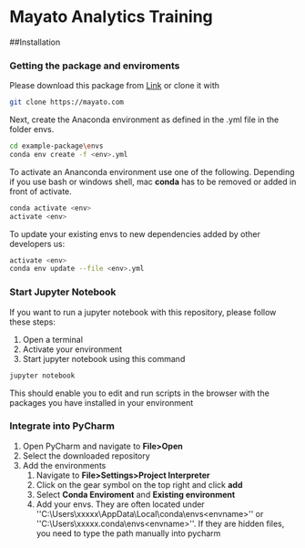 Mayato Analytics Training
==================================

##Installation

### Getting the package and enviroments
Please download this package from
[Link](https://mayato.com) or clone it with

```bash
git clone https://mayato.com
```

Next, create the Anaconda environment as defined in the .yml file in the folder envs.


```bash
cd example-package\envs
conda env create -f <env>.yml
```

To activate an Ananconda environment use one of the following. Depending if you use bash or windows shell, mac
**conda** has to be removed or added in front of activate.

```bash
conda activate <env>
activate <env>
```

To update your existing envs to new dependencies added by other developers us:

```bash
activate <env>
conda env update --file <env>.yml
```

### Start Jupyter Notebook
If you want to run a jupyter notebook with this repository, please follow these steps:
1. Open a terminal
2. Activate your environment
3. Start jupyter notebook using this command
```bash
jupyter notebook
```

This should enable you to edit and run scripts in the browser with the packages you have installed in your environment

### Integrate into PyCharm
1. Open PyCharm and navigate to **File>Open**
2. Select the downloaded repository
3. Add the environments
    1. Navigate to **File>Settings>Project Interpreter**
    2. Click on the gear symbol on the top right and click **add**
    3. Select **Conda Enviroment** and **Existing environment**
    4. Add your envs. They are often located under
    ''C:\Users\xxxxx\AppData\Local\conda\envs\<envname>''
    or ''C:\Users\xxxxx\.conda\envs\<envname>''.
    If they are hidden files, you need to type the path manually into pycharm

